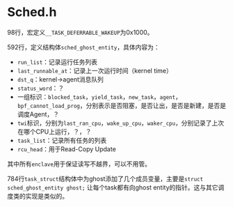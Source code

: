 # Sched.h

98行，宏定义`__TASK_DEFERRABLE_WAKEUP`为0x1000。

592行，定义结构体`sched_ghost_entity`，具体内容为：

* `run_list`：记录运行任务列表
* `last_runnable_at`：记录上一次运行时间（kernel time）
* `dst_q`：kernel->agent消息队列
* `status_word`：？
* 一组标识：`blocked_task`，`yield_task`，`new_task`，`agent`，`bpf_cannot_load_prog`，分别表示是否阻塞，是否让出，是否是新建，是否是调度Agent，？
* `twi`标识，分别为`last_ran_cpu`，`wake_up_cpu`，`waker_cpu`，分别记录了上次在哪个CPU上运行，？，？
* `task_list`：记录所有任务的列表
* `rcu_head`：用于Read-Copy Update

其中所有`enclave`用于保证读写不越界，可以不用管。

784行`task_struct`结构体中为ghost添加了几个成员变量，主要是`struct sched_ghost_entity ghost;` 让每个task都有向ghost entity的指针。这与其它调度类的实现是类似的。
